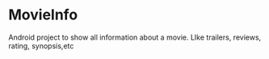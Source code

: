 # MovieInfo
Android project to show all information about a movie. LIke trailers, reviews, rating, synopsis,etc 
